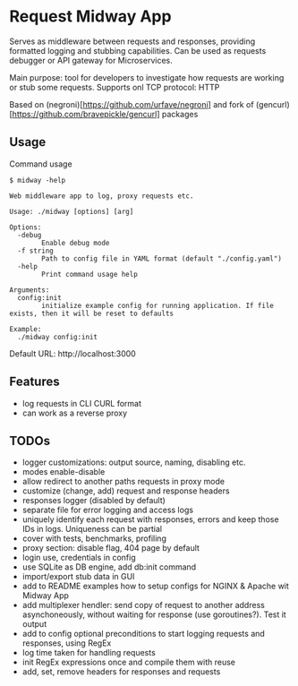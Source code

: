 # Request Midway App

Serves as middleware between requests and responses, providing formatted logging and stubbing capabilities. Can be used as requests debugger or API gateway for Microservices. 

Main purpose: tool for developers to investigate how requests are working or stub some requests. Supports onl TCP protocol: HTTP

Based on (negroni)[https://github.com/urfave/negroni] and fork of (gencurl)[https://github.com/bravepickle/gencurl] packages

## Usage
Command usage

```
$ midway -help

Web middleware app to log, proxy requests etc.

Usage: ./midway [options] [arg]

Options:
  -debug
    	Enable debug mode
  -f string
    	Path to config file in YAML format (default "./config.yaml")
  -help
    	Print command usage help

Arguments:
  config:init
    	initialize example config for running application. If file exists, then it will be reset to defaults

Example:
  ./midway config:init

```

Default URL: http://localhost:3000


## Features
- log requests in CLI CURL format
- can work as a reverse proxy


## TODOs
- logger customizations: output source, naming, disabling etc.
- modes enable-disable
- allow redirect to another paths requests in proxy mode
- customize (change, add) request and response headers
- responses logger (disabled by default)
- separate file for error logging and access logs
- uniquely identify each request with responses, errors and keep those IDs in logs. Uniqueness can be partial
- cover with tests, benchmarks, profiling
- proxy section: disable flag, 404 page by default
- login use, credentials in config
- use SQLite as DB engine, add db:init command
- import/export stub data in GUI
- add to README examples how to setup configs for NGINX & Apache wit Midway App
- add multiplexer hendler: send copy of request to another address asynchoneously, without waiting for response (use goroutines?). Test it output
- add to config optional preconditions to start logging requests and responses, using RegEx
- log time taken for handling requests
- init RegEx expressions once and compile them with reuse
- add, set, remove headers for responses and requests

